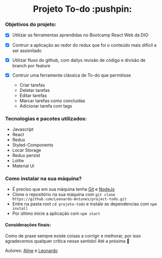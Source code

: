  <h1 align="center"> Projeto To-do :pushpin: </h1> 

<h3> Objetivos do projeto: </h3>

- [x] Utilizar as ferramentas aprendidas no Bootcamp React Web da DIO

- [x] Contruir a aplicação ao redor do redux que foi o conteúdo mais difícil a ser assimilado

- [x] Utilizar fluxo do github, com dailys revisão de código e divisão de branch por feature

- [x] Contruir uma ferramente clássica de To-do que permitisse
  * Criar tarefas
  * Deletar tarefas
  * Editar tarefas
  * Marcar tarefas como concluidas
  * Adicionar tarefa com tags

<h3> Tecnologias e pacotes utilizados: </h3> 

* Javascript
* React
* Redux
* Styled-Components
* Locar Storage
* Redux persist
* Lottie
* Material Ui


<h3> Como instalar na sua máquina? </h3>

  * É preciso que em sua máquina tenha [Git](https://git-scm.com/book/en/v2/Getting-Started-Installing-Git) e [NodeJs](https://nodejs.org/en/download/)
  * Clone o repositório na sua máquina com `git clone https://github.com/Leonardo-Antunes/project-todo.git`
  * Entre na pasta root `cd projeto-todo` e instale as dependencias com 
  `npm install` 
  * Por último inicie a aplicação com 
  `npm start`
  
<h4> Considerações finais: </h4>

Como de praxe sempre existe coisas a corrigir e melhorar, por isso agradecemos qualquer crítica nesse sentido! Até a próxima :space_invader:

Autores: [Aline](https://github.com/alinemartinsgh) e [Leonardo](https://github.com/Leonardo-Antunes)

